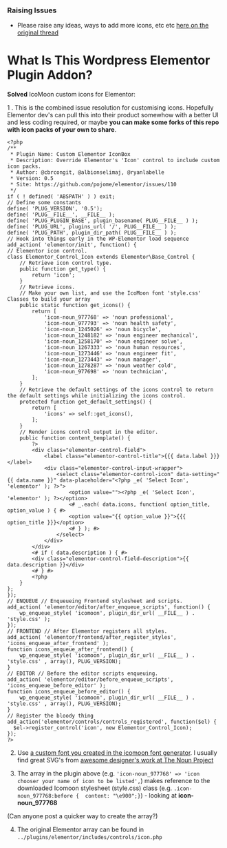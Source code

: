 ### Raising Issues
- Please raise any ideas, ways to add more icons, etc etc [here on the original thread](https://github.com/pojome/elementor/issues/110)

# What Is This Wordpress Elementor Plugin Addon?
**Solved** IcoMoon custom icons for Elementor:

1 . This is the combined issue resolution for customising icons. Hopefully Elementor dev's can pull this into their product somewhow with a better UI and less coding required, or maybe **you can make some forks of this repo with icon packs of your own to share**.

```
<?php
/**
 * Plugin Name: Custom Elementor IconBox
 * Description: Override Elementor's 'Icon' control to include custom icon packs.
 * Author: @cbrcongit, @albionselimaj, @ryanlabelle
 * Version: 0.5
 * Site: https://github.com/pojome/elementor/issues/110
 */
if ( ! defined( 'ABSPATH' ) ) exit;
// Define some constants
define( 'PLUG_VERSION', '0.5');
define( 'PLUG__FILE__', __FILE__ ); 
define( 'PLUG_PLUGIN_BASE', plugin_basename( PLUG__FILE__ ) ); 
define( 'PLUG_URL', plugins_url( '/', PLUG__FILE__ ) ); 
define( 'PLUG_PATH', plugin_dir_path( PLUG__FILE__ ) ); 
// Hook into things early in the WP-Elementor load sequence
add_action( 'elementor/init', function() {
// Elementor icon control.
class Elementor_Control_Icon extends Elementor\Base_Control {
	// Retrieve icon control type.
	public function get_type() {
		return 'icon';
	}
	// Retrieve icons.
	// Make your own list, and use the IcoMoon font 'style.css' Classes to build your array
	public static function get_icons() {
		return [
			'icon-noun_977768' => 'noun professional',
	        'icon-noun_977793' => 'noun health safety',
	        'icon-noun_1245026' => 'noun bicycle',
	        'icon-noun_1248182' => 'noun engineer mechanical',
	        'icon-noun_1258170' => 'noun engineer solve',
	        'icon-noun_1267333' => 'noun human resources',
	        'icon-noun_1273446' => 'noun engineer fit',
	        'icon-noun_1273443' => 'noun manager',
	        'icon-noun_1278287' => 'noun weather cold',
	        'icon-noun_977698' => 'noun technician',
	    ];
	}
	// Retrieve the default settings of the icons control to return the default settings while initializing the icons control.
	protected function get_default_settings() {
		return [
			'icons' => self::get_icons(),
		];
	}
	// Render icons control output in the editor.
	public function content_template() {
		?>
		<div class="elementor-control-field">
			<label class="elementor-control-title">{{{ data.label }}}</label>
			<div class="elementor-control-input-wrapper">
				<select class="elementor-control-icon" data-setting="{{ data.name }}" data-placeholder="<?php _e( 'Select Icon', 'elementor' ); ?>">
					<option value=""><?php _e( 'Select Icon', 'elementor' ); ?></option>
					<# _.each( data.icons, function( option_title, option_value ) { #>
					<option value="{{ option_value }}">{{{ option_title }}}</option>
					<# } ); #>
				</select>
			</div>
		</div>
		<# if ( data.description ) { #>
		<div class="elementor-control-field-description">{{ data.description }}</div>
		<# } #>
		<?php
	}
};
});
// ENQUEUE // Enqueueing Frontend stylesheet and scripts.
add_action( 'elementor/editor/after_enqueue_scripts', function() {
    wp_enqueue_style( 'icomoon', plugin_dir_url( __FILE__ ) . 'style.css' );
});
// FRONTEND // After Elementor registers all styles.
add_action( 'elementor/frontend/after_register_styles', 'icons_enqueue_after_frontend' );
function icons_enqueue_after_frontend() {
    wp_enqueue_style( 'icomoon', plugin_dir_url( __FILE__ ) . 'style.css' , array(), PLUG_VERSION);
}
// EDITOR // Before the editor scripts enqueuing.
add_action( 'elementor/editor/before_enqueue_scripts', 'icons_enqueue_before_editor' );
function icons_enqueue_before_editor() {
    wp_enqueue_style( 'icomoon', plugin_dir_url( __FILE__ ) . 'style.css' , array(), PLUG_VERSION);
}
// Register the bloody thing
add_action('elementor/controls/controls_registered', function($el) { 
  $el->register_control('icon', new Elementor_Control_Icon); 
});
?>
```
2. Use [a custom font you created in the icomoon font generator](https://www.sitepoint.com/create-an-icon-font-illustrator-icomoon/). I usually find great SVG's from [awesome designer's work at The Noun Project](https://thenounproject.com/leremy/)

3. The array in the plugin above (e.g. `'icon-noun_977768' => 'icon chooser your name of icon to be listed',`) makes reference to the downloaded Icomoon stylesheet (style.css) class (e.g. `.icon-noun_977768:before {  content: "\e900";}`) - looking at **icon-noun_977768**

(Can anyone post a quicker way to create the array?)

4. The original Elementor array can be found in `../plugins/elementor/includes/controls/icon.php`
